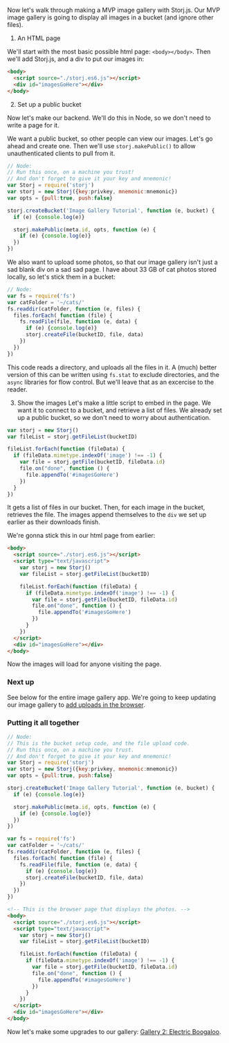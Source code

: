 Now let's walk through making a MVP image gallery with Storj.js. Our MVP image
gallery is going to display all images in a bucket (and ignore other files).

1. An HTML page

We'll start with the most basic possible html page: `<body></body>`. Then we'll
add Storj.js, and a div to put our images in:

```html
<body>
  <script source="./storj.es6.js"></script>
  <div id="imagesGoHere"></div>
</body>
```

2. Set up a public bucket

Now let's make our backend. We'll do this in Node, so we don't need to write a
page for it.

We want a public bucket, so other people can view our images. Let's go ahead
and create one. Then we'll use `storj.makePublic()` to allow unauthenticated
clients to pull from it.

```javascript
// Node:
// Run this once, on a machine you trust!
// And don't forget to give it your key and mnemonic!
var Storj = require('storj')
var storj = new Storj({key:privkey, mnemonic:mnemonic})
var opts = {pull:true, push:false}

storj.createBucket('Image Gallery Tutorial', function (e, bucket) {
  if (e) {console.log(e)}

  storj.makePublic(meta.id, opts, function (e) {
    if (e) {console.log(e)}
  })
})
```

We also want to upload some photos, so that our image gallery isn't just a sad
blank div on a sad sad page. I have about 33 GB of cat photos stored locally,
so let's stick them in a bucket:

```javascript
// Node:
var fs = require('fs')
var catFolder = '~/cats/'
fs.readdir(catFolder, function (e, files) {
  files.forEach( function (file) {
    fs.readFile(file, function (e, data) {
      if (e) {console.log(e)}
      storj.createFile(bucketID, file, data)
    })
  })
})
```

This code reads a directory, and uploads all the files in it. A (much) better
version of this can be written using `fs.stat` to exclude directories, and the
`async` libraries for flow control. But we'll leave that as an excercise to the
reader.

3. Show the images
Let's make a little script to embed in the page. We want it to connect to a
bucket, and retrieve a list of files. We already set up a public bucket, so we
don't need to worry about authentication.

```javascript
var storj = new Storj()
var fileList = storj.getFileList(bucketID)

fileList.forEach(function (fileData) {
  if (fileData.mimetype.indexOf('image') !== -1) {
    var file = storj.getFile(bucketID, fileData.id)
    file.on("done", function () {
      file.appendTo('#imagesGoHere')
    })
  }
})
```

It gets a list of files in our bucket. Then, for each image in the bucket,
retrieves the file. The images append themselves to the `div` we set up earlier
as their downloads finish.

We're gonna stick this in our html page from earlier:

```html
<body>
  <script source="./storj.es6.js"></script>
  <script type="text/javascript">
    var storj = new Storj()
    var fileList = storj.getFileList(bucketID)

    fileList.forEach(function (fileData) {
      if (fileData.mimetype.indexOf('image') !== -1) {
        var file = storj.getFile(bucketID, fileData.id)
        file.on("done", function () {
          file.appendTo('#imagesGoHere')
        })
      }
    })    
  </script>
  <div id="imagesGoHere"></div>
</body>
```

Now the images will load for anyone visiting the page.

### Next up
See below for the entire image gallery app. We're going to keep updating our
image gallery to [add uploads in the browser](08-gallery-2.md).

### Putting it all together

```javascript
// Node:
// This is the bucket setup code, and the file upload code.
// Run this once, on a machine you trust.
// And don't forget to give it your key and mnemonic!
var Storj = require('storj')
var storj = new Storj({key:privkey, mnemonic:mnemonic})
var opts = {pull:true, push:false}

storj.createBucket('Image Gallery Tutorial', function (e, bucket) {
  if (e) {console.log(e)}

  storj.makePublic(meta.id, opts, function (e) {
    if (e) {console.log(e)}
  })
})

var fs = require('fs')
var catFolder = '~/cats/'
fs.readdir(catFolder, function (e, files) {
  files.forEach( function (file) {
    fs.readFile(file, function (e, data) {
      if (e) {console.log(e)}
      storj.createFile(bucketID, file, data)
    })
  })
})
```

```html
<!-- This is the browser page that displays the photos. -->
<body>
  <script source="./storj.es6.js"></script>
  <script type="text/javascript">
    var storj = new Storj()
    var fileList = storj.getFileList(bucketID)

    fileList.forEach(function (fileData) {
      if (fileData.mimetype.indexOf('image') !== -1) {
        var file = storj.getFile(bucketID, fileData.id)
        file.on("done", function () {
          file.appendTo('#imagesGoHere')
        })
      }
    })    
  </script>
  <div id="imagesGoHere"></div>
</body>
```

Now let's make some upgrades to our gallery:
[Gallery 2: Electric Boogaloo](08-gallery-2.md).
